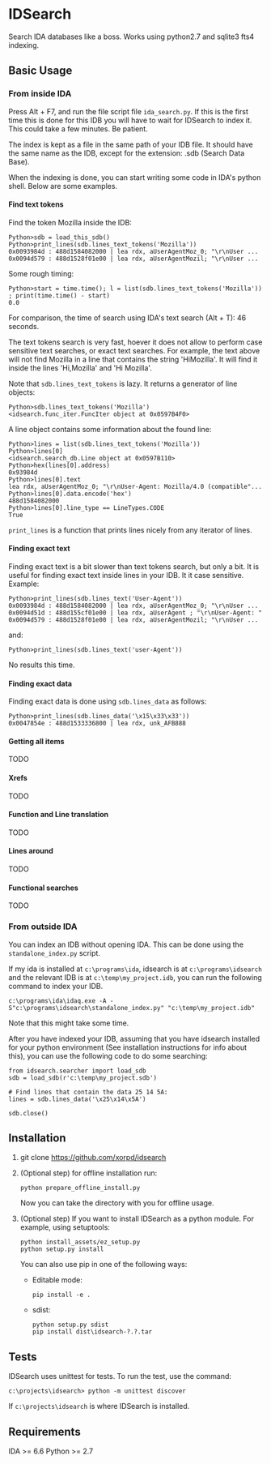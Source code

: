 # IDSearch

Search IDA databases like a boss.
Works using python2.7 and sqlite3 fts4 indexing.

## Basic Usage
### From inside IDA

Press Alt + F7, and run the file script file `ida_search.py`.
If this is the first time this is done for this IDB you will have to wait for
IDSearch to index it. This could take a few minutes. Be patient.

The index is kept as a file in the same path of your IDB file. It should have
the same name as the IDB, except for the extension: .sdb (Search Data Base).

When the indexing is done, you can start writing some code in IDA's python
shell. Below are some examples.

#### Find text tokens

Find the token Mozilla inside the IDB:

```
Python>sdb = load_this_sdb()
Python>print_lines(sdb.lines_text_tokens('Mozilla'))
0x0093984d : 488d1584082000 | lea rdx, aUserAgentMoz_0; "\r\nUser ... 
0x0094d579 : 488d1528f01e00 | lea rdx, aUserAgentMozil; "\r\nUser ... 
```

Some rough timing:
```
Python>start = time.time(); l = list(sdb.lines_text_tokens('Mozilla')) ; print(time.time() - start)
0.0
```
For comparison, the time of search using IDA's text search (Alt + T): 46 seconds.

The text tokens search is very fast, hoever it does not allow to perform case
sensitive text searches, or exact text searches. For example, the text above
will not find Mozilla in a line that contains the string 'HiMozilla'. It will
find it inside the lines 'Hi,Mozilla' and 'Hi Mozilla'.

Note that `sdb.lines_text_tokens` is lazy. It returns a generator of line
objects:
```
Python>sdb.lines_text_tokens('Mozilla')
<idsearch.func_iter.FuncIter object at 0x0597B4F0>
```

A line object contains some information about the found line:

```
Python>lines = list(sdb.lines_text_tokens('Mozilla'))
Python>lines[0]
<idsearch.search_db.Line object at 0x0597B110>
Python>hex(lines[0].address)
0x93984d
Python>lines[0].text
lea rdx, aUserAgentMoz_0; "\r\nUser-Agent: Mozilla/4.0 (compatible"...
Python>lines[0].data.encode('hex')
488d1584082000
Python>lines[0].line_type == LineTypes.CODE
True
```

`print_lines` is a function that prints lines nicely from any iterator of lines.

#### Finding exact text

Finding exact text is a bit slower than text tokens search, but only a bit. It
is useful for finding exact text inside lines in your IDB. It it case
sensitive. Example:

```
Python>print_lines(sdb.lines_text('User-Agent'))
0x0093984d : 488d1584082000 | lea rdx, aUserAgentMoz_0; "\r\nUser ... 
0x0094d51d : 488d155cf01e00 | lea rdx, aUserAgent ; "\r\nUser-Agent: "
0x0094d579 : 488d1528f01e00 | lea rdx, aUserAgentMozil; "\r\nUser ... 
```

and:

```
Python>print_lines(sdb.lines_text('user-Agent'))
```

No results this time.

#### Finding exact data

Finding exact data is done using `sdb.lines_data` as follows:

```
Python>print_lines(sdb.lines_data('\x15\x33\x33'))
0x0047854e : 488d1533336800 | lea rdx, unk_AFB888  
```

#### Getting all items

TODO

#### Xrefs

TODO

#### Function and Line translation

TODO

#### Lines around

TODO

#### Functional searches

TODO


### From outside IDA

You can index an IDB without opening IDA. This can be done using the
`standalone_index.py` script.

If my ida is installed at `c:\programs\ida`, idsearch is at
`c:\programs\idsearch` and the relevant IDB is at `c:\temp\my_project.idb`, you
can run the following command to index your IDB.

```
c:\programs\ida\idaq.exe -A -S"c:\programs\idsearch\standalone_index.py" "c:\temp\my_project.idb"
```

Note that this might take some time.

After you have indexed your IDB, assuming that you have idsearch installed for
your python environment (See installation instructions for info about this),
you can use the following code to do some searching:

```
from idsearch.searcher import load_sdb
sdb = load_sdb(r'c:\temp\my_project.sdb')

# Find lines that contain the data 25 14 5A:
lines = sdb.lines_data('\x25\x14\x5A')

sdb.close()
```

## Installation

1.  git clone https://github.com/xorpd/idsearch

2.  (Optional step) for offline installation run:
    ```
    python prepare_offline_install.py
    ```
    Now you can take the directory with you for offline usage.

3.  (Optional step) If you want to install IDSearch as a python module.
    For example, using setuptools:
    ```
    python install_assets/ez_setup.py
    python setup.py install
    ```

    You can also use pip in one of the following ways:
    -   Editable mode:
        ```
        pip install -e .
        ```

    -   sdist:
        ```
        python setup.py sdist
        pip install dist\idsearch-?.?.tar
        ```

## Tests

IDSearch uses unittest for tests.
To run the test, use the command:

```
c:\projects\idsearch> python -m unittest discover 
```

If `c:\projects\idsearch` is where IDSearch is installed.


## Requirements

IDA >= 6.6
Python >= 2.7

